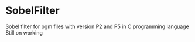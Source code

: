# SobelFilter
Sobel filter for pgm files with version P2 and P5 in C programming language
Still on working
